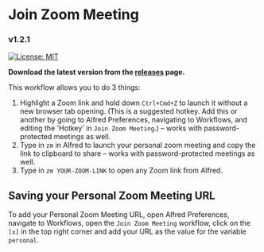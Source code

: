# Join Zoom Meeting
### v1.2.1

[![License: MIT](https://img.shields.io/github/license/aurooba/alfred-workflow-zoom-meetings)](https://opensource.org/licenses/MIT)

**Download the latest version from the [releases](https://github.com/aurooba/alfred-workflow-zoom-meetings/releases) page.**

This workflow allows you to do 3 things:

1. Highlight a Zoom link and hold down `Ctrl+Cmd+Z` to launch it without a new browser tab opening. (This is a suggested hotkey. Add this or another by going to Alfred Preferences, navigating to Workflows, and editing the 'Hotkey' in `Join Zoom Meeting`.) – works with password-protected meetings as well.
2. Type in `zm` in Alfred to launch your personal zoom meeting and copy the link to clipboard to share – works with password-protected meetings as well.
3. Type in `zm YOUR-ZOOM-LINK` to open any Zoom link from Alfred.

## Saving your Personal Zoom Meeting URL

To add your Personal Zoom Meeting URL, open Alfred Preferences, navigate to Workflows, open the `Join Zoom Meeting` workflow, click on the `[x]` in the top right corner and add your URL as the value for the variable `personal`.
